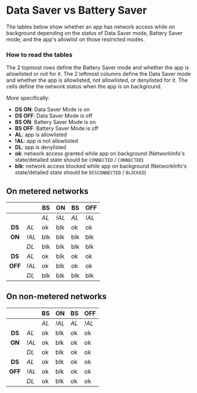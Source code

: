 # Data Saver vs Battery Saver

The tables below show whether an app has network access while on background depending on the status of Data Saver mode, Battery Saver mode, and the app's allowlist on those restricted modes.

### How to read the tables

The 2 topmost rows define the Battery Saver mode and whether the app is allowlisted or not for it.
The 2  leftmost columns define the Data Saver mode and whether the app is allowlisted, not allowlisted, or denylisted for it.
The cells define the network status when the app is on background.

More specifically:

* **DS ON**: Data Saver Mode is on
* **DS OFF**: Data Saver Mode is off
* **BS ON**: Battery Saver Mode is on
* **BS OFF**: Battery Saver Mode is off
* **AL**: app is allowlisted
* **!AL**: app is not allowlisted
* **DL**: app is denylisted
* **ok**: network access granted while app on background (NetworkInfo's state/detailed state should be `CONNECTED` / `CONNECTED`)
* **blk**: network access blocked while app on background (NetworkInfo's state/detailed state should be `DISCONNECTED` / `BLOCKED`)


## On metered networks

|         |       | BS   | ON    | BS   | OFF   |
|:-------:|-------|------|-------|------|-------|
|         |       | *AL* | *!AL* | *AL* | *!AL* |
| **DS**  |  *AL* |  ok  | blk   |  ok  |  ok   |
| **ON**  | *!AL* | blk  | blk   | blk  | blk   |
|         |  *DL* | blk  | blk   | blk  | blk   |
| **DS**  |  *AL* |  ok  | blk   |  ok  |  ok   |
| **OFF** | *!AL* |  ok  | blk   |  ok  |  ok   |
|         |  *DL* | blk  | blk   | blk  | blk   |


## On non-metered networks

|         |       | BS   | ON    | BS   | OFF   |
|:-------:|-------|------|-------|------|-------|
|         |       | *AL* | *!AL* | *AL* | *!AL* |
| **DS**  |  *AL* |  ok  | blk   |  ok  |  ok   |
| **ON**  | *!AL* |  ok  | blk   |  ok  |  ok   |
|         |  *DL* |  ok  | blk   |  ok  |  ok   |
| **DS**  |  *AL* |  ok  | blk   |  ok  |  ok   |
| **OFF** | *!AL* |  ok  | blk   |  ok  |  ok   |
|         |  *DL* |  ok  | blk   |  ok  |  ok   |
